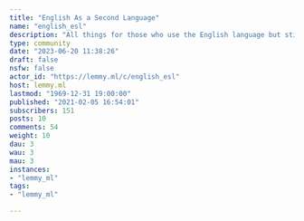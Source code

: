```yaml
---
title: "English As a Second Language" 
name: "english_esl"
description: "All things for those who use the English language but still there's a lot to learn.Please follow the instance's guidelines and keep on-topic. Any level of question is welcome, either from a beginner or from an almost-native speaker."
type: community
date: "2023-06-20 11:38:26"
draft: false
nsfw: false
actor_id: "https://lemmy.ml/c/english_esl"
host: lemmy.ml
lastmod: "1969-12-31 19:00:00"
published: "2021-02-05 16:54:01"
subscribers: 151
posts: 10
comments: 54
weight: 10
dau: 3
wau: 3
mau: 3
instances:
- "lemmy_ml"
tags: 
- "lemmy_ml"

---
```


